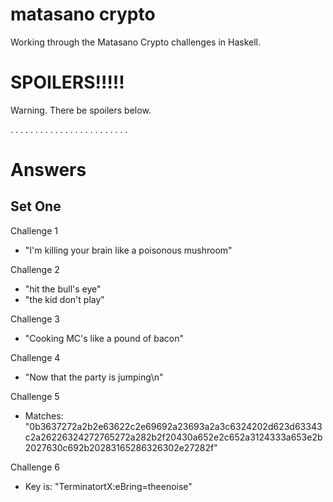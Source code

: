 # matasano crypto
Working through the Matasano Crypto challenges in Haskell.



# SPOILERS!!!!!
Warning. There be spoilers below.


.
.
.
.
.
.
.
.
.
.
.
.
.
.
.
.
.
.
.
.
.
.
.
.


# Answers
## Set One
Challenge 1
  *  "I'm killing your brain like a poisonous mushroom"

Challenge 2
  * "hit the bull's eye"
  * "the kid don't play"

Challenge 3
  * "Cooking MC's like a pound of bacon"

Challenge 4
  * "Now that the party is jumping\n"

Challenge 5
   * Matches: "0b3637272a2b2e63622c2e69692a23693a2a3c6324202d623d63343c2a26226324272765272a282b2f20430a652e2c652a3124333a653e2b2027630c692b20283165286326302e27282f"

Challenge 6
   * Key is: "TerminatortX:eBring=theenoise"
